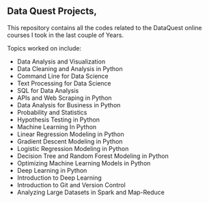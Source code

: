 ## Data Quest Projects,

This repository contains all the codes related to the DataQuest online courses I took in the last couple of Years. 

Topics worked on include:

- Data Analysis and Visualization
- Data Cleaning and Analysis in Python
- Command Line for Data Science
- Text Processing for Data Science
- SQL for Data Analysis
- APIs and Web Scraping in Python
- Data Analysis for Business in Python
- Probability and Statistics
- Hypothesis Testing in Python
- Machine Learning In Python
- Linear Regression Modeling in Python
- Gradient Descent Modeling in Python
- Logistic Regression Modeling in Python
- Decision Tree and Random Forest Modeling in Python
- Optimizing Machine Learning Models in Python
- Deep Learning in Python
- Introduction to Deep Learning
- Introduction to Git and Version Control
- Analyzing Large Datasets in Spark and Map-Reduce

